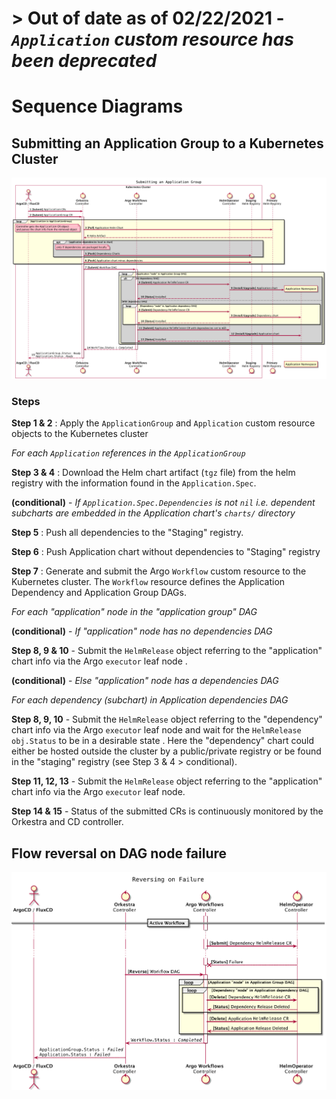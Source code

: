 # > **Out of date**  as of 02/22/2021 - *`Application` custom resource has been deprecated*
# Sequence Diagrams

## Submitting an Application Group to a Kubernetes Cluster


<p align="center"><img src="../assets/submit-sequence.png" width="1000x" /></p>

### Steps

**Step 1 & 2** : Apply the `ApplicationGroup` and `Application` custom resource objects to the Kubernetes cluster

*For each `Application` references in the `ApplicationGroup`*

**Step 3 & 4** : Download the Helm chart artifact (`tgz` file) from the helm registry with the information found in the `Application.Spec`.

**(conditional)** - *If `Application.Spec.Dependencies` is not `nil` i.e. dependent subcharts are embedded in the Application chart's `charts/` directory*

**Step 5** : Push all dependencies to the "Staging" registry.

**Step 6** : Push Application chart without dependencies to "Staging" registry

**Step 7** : Generate and submit the Argo `Workflow` custom resource to the Kubernetes cluster. The `Workflow` resource defines the Application Dependency and Application Group DAGs.

*For each "application" node in the "application group" DAG*

**(conditional)** - *If "application" node has no dependencies DAG*

**Step 8, 9 & 10** - Submit the `HelmRelease` object referring to the "application" chart info via the Argo `executor` leaf node .

**(conditional)** - *Else "application" node has a dependencies DAG*

*For each dependency (subchart) in Application dependencies DAG*

**Step 8, 9, 10** - Submit the `HelmRelease` object referring to the "dependency" chart info via the Argo `executor` leaf node and wait for the `HelmRelease` `obj.Status` to be in a desirable state . Here the "dependency" chart could either be hosted outside the cluster by a public/private registry or be found in the "staging" registry (see Step 3 & 4 > conditional). 

**Step 11, 12, 13** -  Submit the `HelmRelease` object referring to the "application" chart info via the Argo `executor` leaf node. 

**Step 14 & 15** - Status of the submitted CRs is continuously monitored by the Orkestra and CD controller.

## Flow reversal on DAG node failure

<p align="center"><img src="../assets/failure-sequence.png" width="1000x" /></p>
